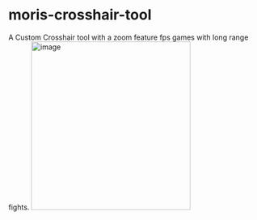 # moris-crosshair-tool
A Custom Crosshair tool with a zoom feature fps games with long range fights.
<img width="315" height="333" alt="image" src="https://github.com/user-attachments/assets/5acd1edc-ac59-4706-9b01-6706cf173337" />
